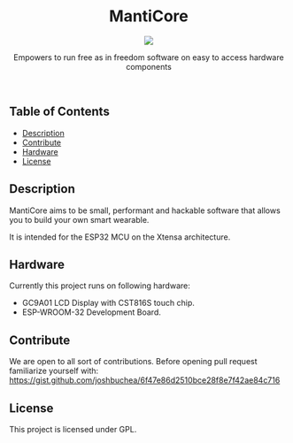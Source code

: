 <h1 align="center">
MantiCore
</h1>
<p align="center">
  <a href="https://github.com/Zaki0xFF/MantiCore/actions/workflows/rust.yml">
    <img src="https://github.com/Zaki0xFF/MantiCore/actions/workflows/rust.yml/badge.svg">
  </a>
</p>
<p align="center">
Empowers to run free as in freedom software on easy to access hardware components
</p>
<br>

## Table of Contents
- [Description](#description)
- [Contribute](#contribute)
- [Hardware](#hardware)
- [License](#license)

## Description
MantiCore aims to be small, performant and hackable software that allows you to build your own smart wearable.

It is intended for the ESP32 MCU on the Xtensa architecture.

## Hardware
Currently this project runs on following hardware:
+ GC9A01 LCD Display with CST816S touch chip.
+ ESP-WROOM-32 Development Board.

## Contribute
We are open to all sort of contributions. Before opening pull request familiarize yourself with: https://gist.github.com/joshbuchea/6f47e86d2510bce28f8e7f42ae84c716

## License
This project is licensed under GPL.